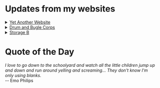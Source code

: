 # Updates from my websites

<details><summary> <a href="https://www.amon-hen.com">Yet Another Website</a> </summary>

* <a href="https://www.amon-hen.com/television/34102">Mmmm, Mayostard</a>
* <a href="https://www.amon-hen.com/books/297">Reading – Battle of the Atlantic (1): The U-Boat Campaign against Britain, 1939–41</a>
* <a href="https://www.amon-hen.com/computing/internet/www/435">Quote of the Day</a>
* <a href="https://www.amon-hen.com/television/5504">MST3K 0105 – The Corpse Vanishes</a>
* <a href="https://www.amon-hen.com/religion/34114">I regret that I have to remove my name for consideration</a>
* <a href="https://www.amon-hen.com/science/34112">RFK Jr. & HHS</a>
* <a href="https://www.amon-hen.com/religion/34097">Male and Female Servants</a>
* <a href="https://www.amon-hen.com/music/drum-and-bugle-corps/34105">Selections from the Bluecoats’ 2025 Repertoire</a>
* <a href="https://www.amon-hen.com/television/6434">MST3K Short 0607 – Uncle Jim’s Dairy Farm</a>
* <a href="https://www.amon-hen.com/movies/34094">Rocket Attack USA (1958)</a>
</details>

<details><summary> <a href="https://www.drum-corps.net">Drum and Bugle Corps</a> </summary>

* <a href="https://www.drum-corps.net/news/3671">Drum Corps World – May 2025</a>
* <a href="https://www.drum-corps.net/history/3667">Bluecoats Alumni Corps Documentary</a>
* <a href="https://www.drum-corps.net/news/3660">Drum Corps World – April 2025</a>
* <a href="https://www.drum-corps.net/news/3656">Spirit Alumni Corps</a>
* <a href="https://www.drum-corps.net/news/3649">Drum Corps World – March 2025</a>
* <a href="https://www.drum-corps.net/news/3644">Guardians to forgo participation in the 2025 DCI season</a>
* <a href="https://www.drum-corps.net/news/3635">Drum Corps World – February 2025</a>
* <a href="https://www.drum-corps.net/news/3629">RESULTS: 2025 DCI Rules Congress</a>
* <a href="https://www.drum-corps.net/news/3626">Spartans pave path to World Class</a>
* <a href="https://www.drum-corps.net/news/3621">2025 DCI Rules Congress proposals</a>
</details>

<details><summary> <a href="https://www.storage-b.com">Storage B</a> </summary>

* <a href="https://www.storage-b.com/math-numerical-analysis/1036">Hypot</a>
* <a href="https://www.storage-b.com/c/1015">Uploading Consciousness</a>
* <a href="https://www.storage-b.com/humor/1003">SCRUM: An Honest Ad</a>
* <a href="https://www.storage-b.com/humor/996">Agile vs. Waterfall</a>
* <a href="https://www.storage-b.com/c/969">Delivering Safe C++</a>
* <a href="https://www.storage-b.com/c/962">Full Interview With the Creator of C++</a>
* <a href="https://www.storage-b.com/humor/951">How To Regex</a>
* <a href="https://www.storage-b.com/ai/908">Nightmare Fuel from Bing Image Creator</a>
* <a href="https://www.storage-b.com/ai/904">We’re Safe</a>
* <a href="https://www.storage-b.com/ai/901">Enjoy Your AI-generated Work</a>
</details>

# Quote of the Day
<p><em>I love to go down to the schoolyard and watch all the little children jump up and down and run around yelling and screaming... They don't know I'm only using blanks.</em><br /> -- Emo Philips</p>